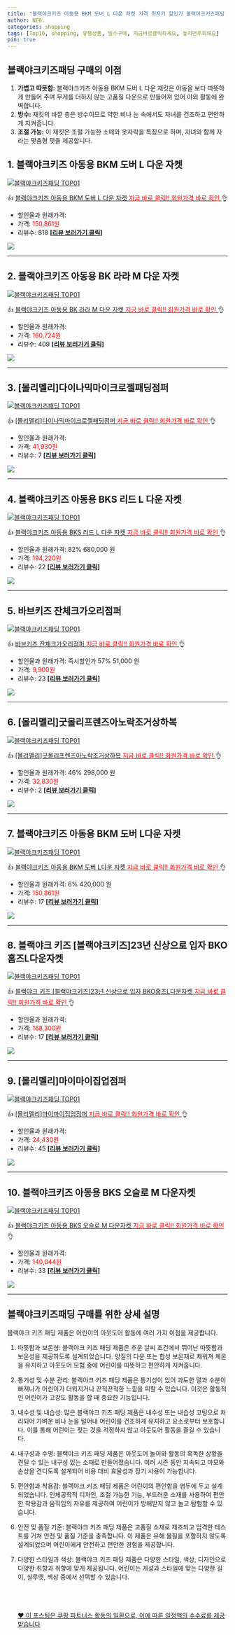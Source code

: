 ```yaml
---
title: "블랙야크키즈 아동용 BKM 도버 L 다운 자켓 가격 최저가 할인가 블랙야크키즈패딩 최저가 추천 제품 비교"
author: NEO.
categories: shopping
tags: [Top10, shopping, 유행상품, 필수구매, 지금바로클릭하세요, 놓치면후회해요]
pin: true
---
```

## 블랙야크키즈패딩 구매의 이점
1. **가볍고 따뜻함:** 블랙야크키즈 아동용 BKM 도버 L 다운 재킷은 아동을 보다 따뜻하게 만들어 주며 무게를 더하지 않는 고품질 다운으로 만들어져 있어 야외 활동에 완벽합니다.
2. **방수:** 재킷의 바깥 층은 방수이므로 약한 비나 눈 속에서도 자녀를 건조하고 편안하게 지켜줍니다.
3. **조절 가능:** 이 재킷은 조절 가능한 소매와 옷자락을 특징으로 하며, 자녀와 함께 자라는 맞춤형 핏을 제공합니다.

   

## 1. 블랙야크키즈 아동용 BKM 도버 L 다운 자켓

[![블랙야크키즈패딩 TOP01](https://thumbnail7.coupangcdn.com/thumbnails/remote/490x490ex/image/retail/images/3370870308840019-d3fb06bf-69cc-42bb-9a77-e0768d67211e.jpg)](https://link.coupang.com/re/AFFSDP?lptag=AF3617701&subid=GithubCoopas&pageKey=7547941576&traceid=V0-153&itemId=19857331246&vendorItemId=87186898662)


👍 [블랙야크키즈 아동용 BKM 도버 L 다운 자켓 <font color=red> 지금 바로 클릭!! 회원가격 바로 확인 </font> ](https://link.coupang.com/re/AFFSDP?lptag=AF3617701&subid=GithubCoopas&pageKey=7547941576&traceid=V0-153&itemId=19857331246&vendorItemId=87186898662) 👌 


- 할인율과 원래가격: 
- 가격: <span style='color:red'>150,861원</span>
- 리뷰수: 818  [**[리뷰 보러가기 클릭]**](https://link.coupang.com/re/AFFSDP?lptag=AF3617701&subid=GithubCoopas&pageKey=7547941576&traceid=V0-153&itemId=19857331246&vendorItemId=87186898662)

[![](/discount_price.png)](https://link.coupang.com/re/AFFSDP?lptag=AF3617701&subid=GithubCoopas&pageKey=7547941576&traceid=V0-153&itemId=19857331246&vendorItemId=87186898662)

---


   

## 2. 블랙야크키즈 아동용 BK 라라 M 다운 자켓

[![블랙야크키즈패딩 TOP01](https://thumbnail10.coupangcdn.com/thumbnails/remote/490x490ex/image/retail/images/123608720621605-f942b73f-1cc1-43ec-a0eb-5b82fcb8e731.jpg)](https://link.coupang.com/re/AFFSDP?lptag=AF3617701&subid=GithubCoopas&pageKey=7633400806&traceid=V0-153&itemId=20129963459&vendorItemId=87224032884)


👍 [블랙야크키즈 아동용 BK 라라 M 다운 자켓 <font color=red> 지금 바로 클릭!! 회원가격 바로 확인 </font> ](https://link.coupang.com/re/AFFSDP?lptag=AF3617701&subid=GithubCoopas&pageKey=7633400806&traceid=V0-153&itemId=20129963459&vendorItemId=87224032884) 👌 


- 할인율과 원래가격: 
- 가격: <span style='color:red'>160,724원</span>
- 리뷰수: 409  [**[리뷰 보러가기 클릭]**](https://link.coupang.com/re/AFFSDP?lptag=AF3617701&subid=GithubCoopas&pageKey=7633400806&traceid=V0-153&itemId=20129963459&vendorItemId=87224032884)

[![](/discount_price.png)](https://link.coupang.com/re/AFFSDP?lptag=AF3617701&subid=GithubCoopas&pageKey=7633400806&traceid=V0-153&itemId=20129963459&vendorItemId=87224032884)

---


   

## 3. [몰리멜리]다이나믹마이크로젤패딩점퍼

[![블랙야크키즈패딩 TOP01](https://thumbnail8.coupangcdn.com/thumbnails/remote/490x490ex/image/vendor_inventory/b8b8/d02de236cc2caf05b2d65ad46d15a8cd170a31b07ae87bbd47cc9ae920a3.jpg)](https://link.coupang.com/re/AFFSDP?lptag=AF3617701&subid=GithubCoopas&pageKey=6822465443&traceid=V0-153&itemId=16174906162&vendorItemId=83370377624)


👍 [[몰리멜리]다이나믹마이크로젤패딩점퍼 <font color=red> 지금 바로 클릭!! 회원가격 바로 확인 </font> ](https://link.coupang.com/re/AFFSDP?lptag=AF3617701&subid=GithubCoopas&pageKey=6822465443&traceid=V0-153&itemId=16174906162&vendorItemId=83370377624) 👌 


- 할인율과 원래가격: 
- 가격: <span style='color:red'>41,930원</span>
- 리뷰수: 7  [**[리뷰 보러가기 클릭]**](https://link.coupang.com/re/AFFSDP?lptag=AF3617701&subid=GithubCoopas&pageKey=6822465443&traceid=V0-153&itemId=16174906162&vendorItemId=83370377624)

[![](/discount_price.png)](https://link.coupang.com/re/AFFSDP?lptag=AF3617701&subid=GithubCoopas&pageKey=6822465443&traceid=V0-153&itemId=16174906162&vendorItemId=83370377624)

---


   

## 4. 블랙야크키즈 아동용 BKS 리드 L 다운 자켓

[![블랙야크키즈패딩 TOP01](https://thumbnail8.coupangcdn.com/thumbnails/remote/490x490ex/image/retail/images/418021741759585-740b343b-5081-4b59-8661-fc4c1de81dcf.jpg)](https://link.coupang.com/re/AFFSDP?lptag=AF3617701&subid=GithubCoopas&pageKey=7604010888&traceid=V0-153&itemId=20122468036&vendorItemId=87224033587)


👍 [블랙야크키즈 아동용 BKS 리드 L 다운 자켓 <font color=red> 지금 바로 클릭!! 회원가격 바로 확인 </font> ](https://link.coupang.com/re/AFFSDP?lptag=AF3617701&subid=GithubCoopas&pageKey=7604010888&traceid=V0-153&itemId=20122468036&vendorItemId=87224033587) 👌 


- 할인율과 원래가격: 82%  680,000   원
- 가격: <span style='color:red'>194,220원</span>
- 리뷰수: 22  [**[리뷰 보러가기 클릭]**](https://link.coupang.com/re/AFFSDP?lptag=AF3617701&subid=GithubCoopas&pageKey=7604010888&traceid=V0-153&itemId=20122468036&vendorItemId=87224033587)

[![](/discount_price.png)](https://link.coupang.com/re/AFFSDP?lptag=AF3617701&subid=GithubCoopas&pageKey=7604010888&traceid=V0-153&itemId=20122468036&vendorItemId=87224033587)

---


   

## 5. 바브키즈 잔체크가오리점퍼

[![블랙야크키즈패딩 TOP01](https://thumbnail6.coupangcdn.com/thumbnails/remote/490x490ex/image/vendor_inventory/15a1/42386a49bfb0552e77df36dcffa140da029977cc8ab5fc6e3ad8e304617e.jpg)](https://link.coupang.com/re/AFFSDP?lptag=AF3617701&subid=GithubCoopas&pageKey=6810232977&traceid=V0-153&itemId=16107783658&vendorItemId=87781296019)


👍 [바브키즈 잔체크가오리점퍼 <font color=red> 지금 바로 클릭!! 회원가격 바로 확인 </font> ](https://link.coupang.com/re/AFFSDP?lptag=AF3617701&subid=GithubCoopas&pageKey=6810232977&traceid=V0-153&itemId=16107783658&vendorItemId=87781296019) 👌 


- 할인율과 원래가격: 즉시할인가 57%  51,000   원
- 가격: <span style='color:red'>9,900원</span>
- 리뷰수: 23  [**[리뷰 보러가기 클릭]**](https://link.coupang.com/re/AFFSDP?lptag=AF3617701&subid=GithubCoopas&pageKey=6810232977&traceid=V0-153&itemId=16107783658&vendorItemId=87781296019)

[![](/discount_price.png)](https://link.coupang.com/re/AFFSDP?lptag=AF3617701&subid=GithubCoopas&pageKey=6810232977&traceid=V0-153&itemId=16107783658&vendorItemId=87781296019)

---


   

## 6. [몰리멜리]굿몰리프렌즈아노락조거상하복

[![블랙야크키즈패딩 TOP01](https://thumbnail9.coupangcdn.com/thumbnails/remote/490x490ex/image/vendor_inventory/a52e/4440095b9014b3a64054911d5253ea50bd9ac5ba2b2bb2772f371b94a784.jpg)](https://link.coupang.com/re/AFFSDP?lptag=AF3617701&subid=GithubCoopas&pageKey=7790137185&traceid=V0-153&itemId=21074115301&vendorItemId=88136320568)


👍 [[몰리멜리]굿몰리프렌즈아노락조거상하복 <font color=red> 지금 바로 클릭!! 회원가격 바로 확인 </font> ](https://link.coupang.com/re/AFFSDP?lptag=AF3617701&subid=GithubCoopas&pageKey=7790137185&traceid=V0-153&itemId=21074115301&vendorItemId=88136320568) 👌 


- 할인율과 원래가격: 46%  298,000   원
- 가격: <span style='color:red'>32,830원</span>
- 리뷰수: 2  [**[리뷰 보러가기 클릭]**](https://link.coupang.com/re/AFFSDP?lptag=AF3617701&subid=GithubCoopas&pageKey=7790137185&traceid=V0-153&itemId=21074115301&vendorItemId=88136320568)

[![](/discount_price.png)](https://link.coupang.com/re/AFFSDP?lptag=AF3617701&subid=GithubCoopas&pageKey=7790137185&traceid=V0-153&itemId=21074115301&vendorItemId=88136320568)

---


   

## 7. 블랙야크키즈 아동용 BKM 도버 L다운 자켓

[![블랙야크키즈패딩 TOP01](https://thumbnail9.coupangcdn.com/thumbnails/remote/490x490ex/image/retail/images/2023/09/21/17/3/292b06c9-c7ca-4196-9617-6b8cf3c8eb95.jpg)](https://link.coupang.com/re/AFFSDP?lptag=AF3617701&subid=GithubCoopas&pageKey=7546541562&traceid=V0-153&itemId=19850340660&vendorItemId=87260418963)


👍 [블랙야크키즈 아동용 BKM 도버 L다운 자켓 <font color=red> 지금 바로 클릭!! 회원가격 바로 확인 </font> ](https://link.coupang.com/re/AFFSDP?lptag=AF3617701&subid=GithubCoopas&pageKey=7546541562&traceid=V0-153&itemId=19850340660&vendorItemId=87260418963) 👌 


- 할인율과 원래가격: 6%  420,000   원
- 가격: <span style='color:red'>150,861원</span>
- 리뷰수: 17  [**[리뷰 보러가기 클릭]**](https://link.coupang.com/re/AFFSDP?lptag=AF3617701&subid=GithubCoopas&pageKey=7546541562&traceid=V0-153&itemId=19850340660&vendorItemId=87260418963)

[![](/discount_price.png)](https://link.coupang.com/re/AFFSDP?lptag=AF3617701&subid=GithubCoopas&pageKey=7546541562&traceid=V0-153&itemId=19850340660&vendorItemId=87260418963)

---


   

## 8. 블랙야크 키즈 [블랙야크키즈]23년 신상으로 입자 BKO홈즈L다운자켓

[![블랙야크키즈패딩 TOP01](https://thumbnail7.coupangcdn.com/thumbnails/remote/490x490ex/image/vendor_inventory/fbd0/9074f0e1de5cc4430e872e138f9e7b9b7f195bdcf750b5ea3e6931534df3.jpeg)](https://link.coupang.com/re/AFFSDP?lptag=AF3617701&subid=GithubCoopas&pageKey=7650279303&traceid=V0-153&itemId=20353631881&vendorItemId=87438033679)


👍 [블랙야크 키즈 [블랙야크키즈]23년 신상으로 입자 BKO홈즈L다운자켓 <font color=red> 지금 바로 클릭!! 회원가격 바로 확인 </font> ](https://link.coupang.com/re/AFFSDP?lptag=AF3617701&subid=GithubCoopas&pageKey=7650279303&traceid=V0-153&itemId=20353631881&vendorItemId=87438033679) 👌 


- 할인율과 원래가격: 
- 가격: <span style='color:red'>168,300원</span>
- 리뷰수: 17  [**[리뷰 보러가기 클릭]**](https://link.coupang.com/re/AFFSDP?lptag=AF3617701&subid=GithubCoopas&pageKey=7650279303&traceid=V0-153&itemId=20353631881&vendorItemId=87438033679)

[![](/discount_price.png)](https://link.coupang.com/re/AFFSDP?lptag=AF3617701&subid=GithubCoopas&pageKey=7650279303&traceid=V0-153&itemId=20353631881&vendorItemId=87438033679)

---


   

## 9. [몰리멜리]마이마이집업점퍼

[![블랙야크키즈패딩 TOP01](https://thumbnail6.coupangcdn.com/thumbnails/remote/490x490ex/image/vendor_inventory/dd58/5d24d7d4b7eb59e33d280351272ec114db9f2d29acae66eda303862b7797.jpg)](https://link.coupang.com/re/AFFSDP?lptag=AF3617701&subid=GithubCoopas&pageKey=7816384805&traceid=V0-153&itemId=21216464473&vendorItemId=88277507381)


👍 [[몰리멜리]마이마이집업점퍼 <font color=red> 지금 바로 클릭!! 회원가격 바로 확인 </font> ](https://link.coupang.com/re/AFFSDP?lptag=AF3617701&subid=GithubCoopas&pageKey=7816384805&traceid=V0-153&itemId=21216464473&vendorItemId=88277507381) 👌 


- 할인율과 원래가격: 
- 가격: <span style='color:red'>24,430원</span>
- 리뷰수: 45  [**[리뷰 보러가기 클릭]**](https://link.coupang.com/re/AFFSDP?lptag=AF3617701&subid=GithubCoopas&pageKey=7816384805&traceid=V0-153&itemId=21216464473&vendorItemId=88277507381)

[![](/discount_price.png)](https://link.coupang.com/re/AFFSDP?lptag=AF3617701&subid=GithubCoopas&pageKey=7816384805&traceid=V0-153&itemId=21216464473&vendorItemId=88277507381)

---


   

## 10. 블랙야크키즈 아동용 BKS 오슬로 M 다운자켓

[![블랙야크키즈패딩 TOP01](https://thumbnail10.coupangcdn.com/thumbnails/remote/490x490ex/image/retail/images/2023/09/14/15/4/47d9dead-ff57-442a-80b5-e92a3663bf32.jpg)](https://link.coupang.com/re/AFFSDP?lptag=AF3617701&subid=GithubCoopas&pageKey=7603997025&traceid=V0-153&itemId=20122396732&vendorItemId=87186956561)


👍 [블랙야크키즈 아동용 BKS 오슬로 M 다운자켓 <font color=red> 지금 바로 클릭!! 회원가격 바로 확인 </font> ](https://link.coupang.com/re/AFFSDP?lptag=AF3617701&subid=GithubCoopas&pageKey=7603997025&traceid=V0-153&itemId=20122396732&vendorItemId=87186956561) 👌 


- 할인율과 원래가격: 
- 가격: <span style='color:red'>140,044원</span>
- 리뷰수: 33  [**[리뷰 보러가기 클릭]**](https://link.coupang.com/re/AFFSDP?lptag=AF3617701&subid=GithubCoopas&pageKey=7603997025&traceid=V0-153&itemId=20122396732&vendorItemId=87186956561)

[![](/discount_price.png)](https://link.coupang.com/re/AFFSDP?lptag=AF3617701&subid=GithubCoopas&pageKey=7603997025&traceid=V0-153&itemId=20122396732&vendorItemId=87186956561)

---
## 블랙야크키즈패딩 구매를 위한 상세 설명
블랙야크 키즈 패딩 제품은 어린이의 아웃도어 활동에 여러 가지 이점을 제공합니다.

1. 따뜻함과 보온성: 블랙야크 키즈 패딩 제품은 추운 날씨 조건에서 뛰어난 따뜻함과 보온성을 제공하도록 설계되었습니다. 양질의 다운 또는 합성 보온재로 채워져 체온을 유지하고 아웃도어 모험 중에 어린이를 따뜻하고 편안하게 지켜줍니다.

2. 통기성 및 수분 관리: 블랙야크 키즈 패딩 제품은 통기성이 있어 과도한 열과 수분이 빠져나가 어린이가 더워지거나 끈적끈적한 느낌을 피할 수 있습니다. 이것은 활동적인 어린이가 고강도 활동을 할 때 중요한 기능입니다.

3. 내수성 및 내습성: 많은 블랙야크 키즈 패딩 제품은 내수성 또는 내습성 코팅으로 처리되어 가벼운 비나 눈을 털어내 어린이를 건조하게 유지하고 요소로부터 보호합니다. 이를 통해 어린이는 젖는 것을 걱정하지 않고 아웃도어 활동을 즐길 수 있습니다.

4. 내구성과 수명: 블랙야크 키즈 패딩 제품은 아웃도어 놀이와 활동의 혹독한 상황을 견딜 수 있는 내구성 있는 소재로 만들어졌습니다. 여러 시즌 동안 지속되고 마모와 손상을 견디도록 설계되어 비용 대비 효율성과 장기 사용이 가능합니다.

5. 편안함과 착용감: 블랙야크 키즈 패딩 제품은 어린이의 편안함을 염두에 두고 설계되었습니다. 인체공학적 디자인, 조절 가능한 기능, 부드러운 소재를 사용하여 편안한 착용감과 움직임의 자유를 제공하여 어린이가 방해받지 않고 놀고 탐험할 수 있습니다.

6. 안전 및 품질 기준: 블랙야크 키즈 패딩 제품은 고품질 소재로 제조되고 엄격한 테스트를 거쳐 안전 및 품질 기준을 충족합니다. 이 제품은 유해 물질을 포함하지 않도록 설계되었으며 어린이에게 안전하고 편안한 경험을 제공합니다.

7. 다양한 스타일과 색상: 블랙야크 키즈 패딩 제품은 다양한 스타일, 색상, 디자인으로 다양한 취향과 취향에 맞게 제공됩니다. 어린이는 개성과 스타일에 맞는 다양한 길이, 실루엣, 색상 중에서 선택할 수 있습니다.<br><br><br><br><br> [ ❤  이 포스팅은 쿠팡 파트너스 활동의 일환으로, 이에 따른 일정액의 수수료를 제공받습니다](https://link.coupang.com/a/bcEFyh)
